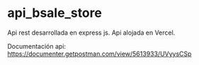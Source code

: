 # api_bsale_store
Api rest desarrollada en express js.
Api alojada en Vercel.

Documentación api: https://documenter.getpostman.com/view/5613933/UVyysCSp

